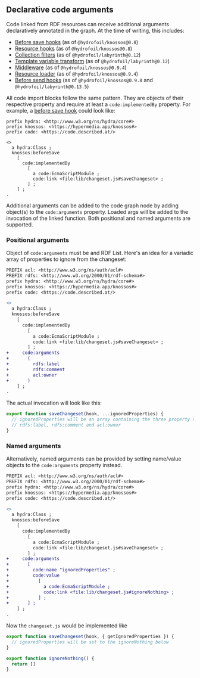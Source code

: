 ## Declarative code arguments

Code linked from RDF resources can receive additional arguments declaratively annotated in the graph. At the time of writing,
this includes:

* [Before save hooks](./hooks.md#before-save-hook) (as of `@hydrofoil/knossos@0.8`)
* [Resource hooks](./hooks.md#preprocess-hooks) (as of `@hydrofoil/knossos@0.8`)
* [Collection filters](../knossos/collections.md#queries) (as of `@hydrofoil/labyrinth@0.12`)
* [Template variable transform](../knossos/collections.md#transforming-variables) (as of `@hydrofoil/labyrinth@0.12`)
* [Middleware](../knossos/configuration.md#middleware) (as of `@hydrofoil/knossos@0.9.4`)
* [Resource loader](../knossos/configuration.md#resource-loader) (as of `@hydrofoil/knossos@0.9.4`)
* [Before send hooks](../knossos/hooks.md#before-send) (as of `@hydrofoil/knossos@0.9.8` and `@hydrofoil/labyrinth@0.13.5`)

All code import blocks follow the same pattern. They are objects of their respective property and require at least a 
`code:implementedBy` property. For example, a [before save hook](./hooks.md#before-save-hook) could look like:

```turtle
prefix hydra: <http://www.w3.org/ns/hydra/core#>
prefix knossos: <https://hypermedia.app/knossos#>
prefix code: <https://code.described.at/>

<>
  a hydra:Class ;
  knossos:beforeSave
    [
      code:implementedBy
        [
          a code:EcmaScriptModule ;
          code:link <file:lib/changeset.js#saveChangeset> ;
        ] ;
    ] ;
.
```

Additional arguments can be added to the code graph node by adding object(s) to the `code:arguments` property. Loaded args
will be added to the invocation of the linked function. Both positional and named arguments are supported.

### Positional arguments

Object of `code:arguments` must be and RDF List. Here's an idea for a variadic array of properties to ignore from the
changeset:

```diff
PREFIX acl: <http://www.w3.org/ns/auth/acl#>
PREFIX rdfs: <http://www.w3.org/2000/01/rdf-schema#>
prefix hydra: <http://www.w3.org/ns/hydra/core#>
prefix knossos: <https://hypermedia.app/knossos#>
prefix code: <https://code.described.at/>

<>
  a hydra:Class ;
  knossos:beforeSave
    [
      code:implementedBy
        [
          a code:EcmaScriptModule ;
          code:link <file:lib/changeset.js#saveChangeset> ;
        ] ;
+     code:arguments
+       (
+         rdfs:label
+         rdfs:comment
+         acl:owner
+       )
    ] ;
.
```

The actual invocation will look like this:

```js
export function saveChangeset(hook, ...ignoredProperties) {
  // ignoredProperties will be an array containing the three property names:
  // rdfs:label, rdfs:comment and acl:owner
}
```

### Named arguments

Alternatively, named arguments can be provided by setting name/value objects to the `code:arguments` property instead.

```diff
PREFIX acl: <http://www.w3.org/ns/auth/acl#>
PREFIX rdfs: <http://www.w3.org/2000/01/rdf-schema#>
prefix hydra: <http://www.w3.org/ns/hydra/core#>
prefix knossos: <https://hypermedia.app/knossos#>
prefix code: <https://code.described.at/>

<>
  a hydra:Class ;
  knossos:beforeSave
    [
      code:implementedBy
        [
          a code:EcmaScriptModule ;
          code:link <file:lib/changeset.js#saveChangeset> ;
        ] ;
+     code:arguments
+       [
+         code:name "ignoredProperties" ;
+         code:value
+           [
+             a code:EcmaScriptModule ;
+             code:link <file:lib/changeset.js#ignoreNothing> ;
+           ] ;
+       ] ;  
    ] ;
.
```

Now the `changeset.js` would be implemented like

```js
export function saveChangeset(hook, { getIgnoredProperties }) {
  // ignoredProperties will be set to the ignoreNothing below
}

export function ignoreNothing() {
  return []
}
```
